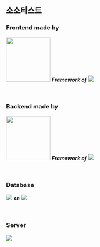 ## 소소테스트 

### Frontend made by

<img src="https://img.shields.io/badge/Quasar-1976D2?style=for-the-badge&logo=Quasar&logoColor=white" style="width:120px;">  ***Framework of***  <img src="https://img.shields.io/badge/Vue.js-4FC08D?style=for-the-badge&logo=Vue.js&logoColor=white">

<br>

### Backend made by

<img src="https://img.shields.io/badge/Express-FFCF00?style=for-the-badge&logo=Express&logoColor=white" style="width:120px;">  ***Framework of***  <img src="https://img.shields.io/badge/Node.js-339933?style=for-the-badge&logo=Node.js&logoColor=white">

<br>

### Database

<img src="https://img.shields.io/badge/MySQL-4479A1?style=for-the-badge&logo=MySQL&logoColor=white"> **_on_** <img src="https://img.shields.io/badge/Amazon%20RDS-527FFF?style=for-the-badge&logo=Amazon%20RDS&logoColor=white">

<br>

### Server

<img src="https://img.shields.io/badge/Amazon%20EC2-FF9900?style=for-the-badge&logo=Amazon%20EC2&logoColor=white">

